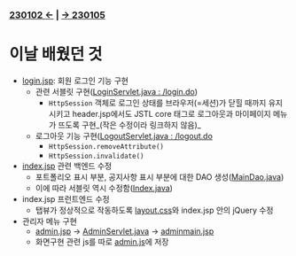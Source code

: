 ﻿### [230102 ←](/221205-_JSP/230102/) | [→ 230105](/221205-_JSP/230105/)

# 이날 배웠던 것

- [login.jsp](/221205-_JSP/230104/jslhrdServlet/login.jsp): 회원 로그인 기능 구현
    - 관련 서블릿 구현([LoginServlet.java : /login.do](/221205-_JSP/230104/jslhrdServlet/LoginServlet.java))
        - `HttpSession` 객체로 로그인 상태를 브라우저(=세션)가 닫힐 때까지 유지시키고 header.jsp에서도 JSTL core 태그로 로그아웃과 마이페이지 메뉴가 뜨도록 구현_(작은 수정이라 링크하지 않음)_
    - 로그아웃 기능 구현([LogoutServlet.java : /logout.do](/221205-_JSP/230104/jslhrdServlet/LogoutServlet.java)
        - `HttpSession.removeAttribute()`
        - `HttpSession.invalidate()`
- [index.jsp](/221205-_JSP/230104/jslhrdServlet/index.jsp) 관련 백엔드 수정
    - 포트폴리오 표시 부분, 공지사항 표시 부분에 대한 DAO 생성([MainDao.java](/221205-_JSP/230104/jslhrdServlet/MainDao.java))
    - 이에 따라 서블릿 역시 수정함([Index.java](/221205-_JSP/230104/jslhrdServlet/Index.java))
- index.jsp 프런트엔드 수정
    - 탭뷰가 정상적으로 작동하도록 [layout.css](/221205-_JSP/230104/jslhrdServlet/layout.css)와 index.jsp 안의 jQuery 수정
- 관리자 메뉴 구현
    - [admin.jsp](/221205-_JSP/230104/jslhrdServlet/admin.jsp) → [AdminServlet.java](/221205-_JSP/230104/jslhrdServlet/AdminServlet.java) → [adminmain.jsp](/221205-_JSP/230104/jslhrdServlet/adminmain.jsp)
    - 화면구현 관련 js를 따로 [admin.js]()에 저장